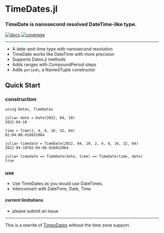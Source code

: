 # TimeDates.jl

### TimeDate is nanosecond resolved DateTime-like type.

[![docs](https://img.shields.io/badge/docs-dev-blue.svg)](https://jeffreysarnoff.github.io/TimeDates.jl/dev/)
[![coverage](https://codecov.io/gh/JeffreySarnoff/TimeDates.jl/branch/master/graph/badge.svg)](https://codecov.io/gh/JeffreySarnoff/TimeDates.jl)

----

* A date-and-time type with nanosecond resolution
* TimeDate works like DateTime with more precision
* Supports Dates.jl methods
* Adds ranges with CompoundPeriod steps
* Adds `periods`, a NamedTuple constructor

## Quick Start

### construction
```
using Dates, TimeDates

julia> date = Date(2022, 04, 10)
2022-04-10

time = Time(2, 4, 8, 16, 32, 64)
02:04:08.016032064

julia> timedate = TimeDate(2022, 04, 10, 2, 4, 8, 16, 32, 64)
2022-04-10T02:04:08.016032064

julia> timedate == TimeDate(date, time) == TimeDate(time, date)
true
```

### use

- Use TimeDates as you would use DateTimes.
- Interconvert with DateTime, Date, Time

#### current limitations

- please submit an issue

----

This is a rewrite of [TimesDates](https://github.com/JeffreySarnoff/TimesDates.jl) without the time zone support.

